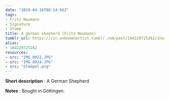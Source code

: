 ```yaml
---
date: "2019-04-16T08:14:56Z"
tags:
- Fritz Neumann
- Signature
- Stamp
title: A german shepherd (Fritz Neumann)
tumblr_url: https://ric-unknownartist.tumblr.com/post/184220725262/short-description-a-german-shepherd-notes-bought
alias:
- 184220725262
resources:
- src: "IMG_0922.JPG"
- src: "IMG_0924.JPG"
- src: "Stempel.png"
---
```


**Short description** : A German Shepherd

**Notes** : Bought in Göttingen.
